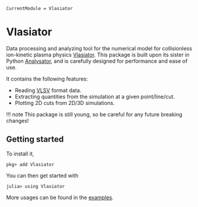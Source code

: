 ```@meta
CurrentModule = Vlasiator
```

# Vlasiator

Data processing and analyzing tool for the numerical model for collisionless ion-kinetic plasma physics [Vlasiator](https://github.com/fmihpc/vlasiator).
This package is built upon its sister in Python [Analysator](https://github.com/fmihpc/analysator), and is carefully designed for performance and ease of use.

It contains the following features:
* Reading [VLSV](https://github.com/fmihpc/vlsv) format data.
* Extracting quantities from the simulation at a given point/line/cut.
* Plotting 2D cuts from 2D/3D simulations.

!!! note
    This package is still young, so be careful for any future breaking changes!

## Getting started

To install it,
```
pkg> add Vlasiator
```

You can then get started with
```
julia> using Vlasiator
```

More usages can be found in the [examples](examples.md).
